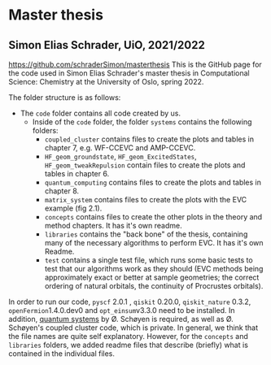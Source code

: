 # Master thesis
## Simon Elias Schrader, UiO, 2021/2022
https://github.com/schraderSimon/masterthesis
This is the GitHub page for the code used in Simon Elias Schrader's master thesis in Computational Science: Chemistry at the University of Oslo, spring 2022.

The folder structure is as follows:
- The `code` folder contains all code created by us.
  - Inside of the `code` folder, the folder `systems` contains the following folders:
    - `coupled_cluster` contains files to create the plots and tables in chapter 7, e.g. WF-CCEVC and AMP-CCEVC.
    - `HF_geom_groundstate`, `HF_geom_ExcitedStates`, `HF_geom_tweakRepulsion` contain files to create the plots and tables in chapter 6.
    - `quantum_computing` contains files to create the plots and tables in chapter 8.
    - `matrix_system` contains files to create the plots with the EVC example (fig 2.1).
    - `concepts` contains files to create the other plots in the theory and method chapters. It has it's own readme.
    - `libraries` contains the "back bone" of the thesis, containing many of the necessary algorithms to perform EVC. It has it's own Readme.
    - `test` contains a single test file, which runs some basic tests to test that our algorithms work as they should (EVC methods being approximately exact or better at sample geometries; the correct ordering of natural orbitals, the continuity of Procrustes orbitals).


In order to run our code, `pyscf` 2.0.1 , `qiskit` 0.20.0, `qiskit_nature` 0.3.2,  `openFermion`1.4.0.dev0 and `opt_einsum`v3.3.0 need to be installed. In addition, [quantum systems](https://github.com/Schoyen/quantum-systems) by Ø. Schøyen is required, as well as
Ø. Schøyen's coupled cluster code, which is private.
In general, we think that the file names are quite self explanatory. However, for the `concepts` and `libraries` folders, we added readme files that describe (briefly) what is contained in the individual files.
